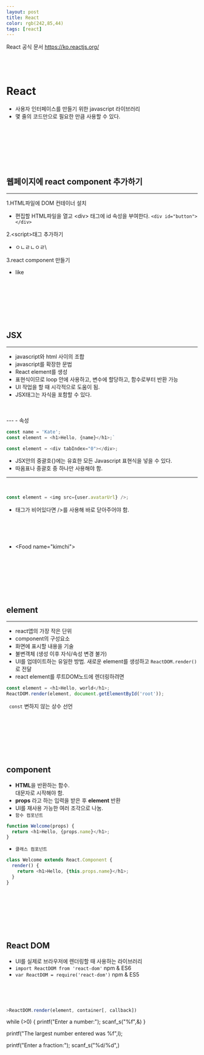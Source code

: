 ```yaml
---
layout: post
title: React
color: rgb(242,85,44)
tags: [react]
---
```


React 공식 문서 https://ko.reactjs.org/
<br>
<br>
<br>
<br>

# React
- 사용자 인터페이스를 만들기 위한 javascript 라이브러리
- 몇 줄의 코드만으로 필요한 만큼 사용할 수 있다.
<br>
<br>
<br>
<br>
<br>
<br>

## 웹페이지에 react component 추가하기
----
1.HTML파일에 DOM 컨테이너 설치
  - 편집할 HTML파일을 열고 \<div> 태그에 id 속성을 부여한다.
  `<div id="button"></div>`   

2.\<script>태그 추가하기
  - ㅇㄴㄹㄴㅇㄹ\

3.react component 만들기
  - like

<br>
<br>
<br>
<br>
<br>
<br>

## JSX
---
- javascript와 html 사이의 조합
- javascript를 확장한 문법
- React element를 생성
- 표현식이므로 loop 안에 사용하고, 변수에 할당하고, 함수로부터 반환 가능
- UI 작업을 할 때 시각적으로 도움이 됨.
- JSX태그는 자식을 포함할 수 있다.
<br>
<Br>
---
  - 속성

```javascript
const name = 'Kate';
const element = <h1>Hello, {name}</h1>;`
```

```javascript
const element = <div tabIndex="0"></div>;
```
  - JSX안의 중괄호{}에는 유효한 모든 Javascript 표현식을 넣을 수 있다.
  - 따옴표나 중괄호 중 하나만 사용해야 함.
  ---
  <br>

```javascript
const element = <img src={user.avatarUrl} />;
```

- 태그가 비어있다면 />를 사용해 바로 닫아주어야 함.

<br>
<br>
<br>


 - \<Food name="kimchi">
<br>
<br>
<br>
<br>
<br>
<br>

## element
---
- react앱의 가장 작은 단위
- component의 구성요소
- 화면에 표시할 내용을 기술
- 불변객체 (생성 이후 자식/속성 변경 불가)
- UI를 업데이트하는 유일한 방법. 새로운 element를 생성하고 `ReactDOM.render()` 로 전달
- react element를 루트DOM노드에 렌더링하려면
```javascript
const element = <h1>Hello, world</h1>;
ReactDOM.render(element, document.getElementById('root'));
```

` const`
변하지 않는 상수 선언

<br>
<br>
<br>
<br>
<br>
<br>

## component
- **HTML**을 반환하는 함수.  
대문자로 시작해야 함.
- **props** 라고 하는 입력을 받은 후 **element** 반환
- UI를 재사용 가능한 여러 조각으로 나눔.
- `함수 컴포넌트`
```javascript
function Welcome(props) {
  return <h1>Hello, {props.name}</h1>;
}
```
- `클래스 컴포넌트`
```javascript
class Welcome extends React.Component {
  render() {
    return <h1>Hello, {this.props.name}</h1>;
  }
}
```


<br>
<br>
<br>
<br>
<br>
<br>

## React DOM
- UI를 실제로 브라우저에 렌더링할 때 사용하는 라이브러리
- `import ReactDOM from 'react-dom'` npm & ES6
- `var ReactDOM = require('react-dom')` npm & ES5
<br>
<br>
<br>

```javascript
>ReactDOM.render(element, container[, callback])
```




while (>0) {
  printf("Enter a number:");
  scanf_s("%f",&)
}

printf("The largest number entered was %f",l);





printf("Enter a fraction:");
scanf_s("%d/%d",)